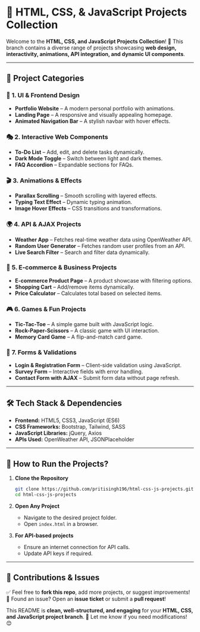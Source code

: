 
# 🚀 HTML, CSS, & JavaScript Projects Collection  

Welcome to the **HTML, CSS, and JavaScript Projects Collection**! 🎯 This branch contains a diverse range of projects showcasing **web design, interactivity, animations, API integration, and dynamic UI components**.  

---

## 📌 **Project Categories**  

### 🎨 **1. UI & Frontend Design**  
- **Portfolio Website** – A modern personal portfolio with animations.  
- **Landing Page** – A responsive and visually appealing homepage.  
- **Animated Navigation Bar** – A stylish navbar with hover effects.  

### 🎭 **2. Interactive Web Components**  
- **To-Do List** – Add, edit, and delete tasks dynamically.  
- **Dark Mode Toggle** – Switch between light and dark themes.  
- **FAQ Accordion** – Expandable sections for FAQs.  

### 🎬 **3. Animations & Effects**  
- **Parallax Scrolling** – Smooth scrolling with layered effects.  
- **Typing Text Effect** – Dynamic typing animation.  
- **Image Hover Effects** – CSS transitions and transformations.  

### 🌍 **4. API & AJAX Projects**  
- **Weather App** – Fetches real-time weather data using OpenWeather API.  
- **Random User Generator** – Fetches random user profiles from an API.  
- **Live Search Filter** – Search and filter data dynamically.  

### 🛒 **5. E-commerce & Business Projects**  
- **E-commerce Product Page** – A product showcase with filtering options.  
- **Shopping Cart** – Add/remove items dynamically.  
- **Price Calculator** – Calculates total based on selected items.  

### 🎮 **6. Games & Fun Projects**  
- **Tic-Tac-Toe** – A simple game built with JavaScript logic.  
- **Rock-Paper-Scissors** – A classic game with UI interaction.  
- **Memory Card Game** – A flip-and-match card game.  

### 📑 **7. Forms & Validations**  
- **Login & Registration Form** – Client-side validation using JavaScript.  
- **Survey Form** – Interactive fields with error handling.  
- **Contact Form with AJAX** – Submit form data without page refresh.  

---

## 🛠 **Tech Stack & Dependencies**  
- **Frontend:** HTML5, CSS3, JavaScript (ES6)  
- **CSS Frameworks:** Bootstrap, Tailwind, SASS  
- **JavaScript Libraries:** jQuery, Axios  
- **APIs Used:** OpenWeather API, JSONPlaceholder  

---

## 🚀 **How to Run the Projects?**  
1. **Clone the Repository**  
   ```sh
   git clone https://github.com/pritisingh196/html-css-js-projects.git
   cd html-css-js-projects
   ```  
2. **Open Any Project**  
   - Navigate to the desired project folder.  
   - Open `index.html` in a browser.  

3. **For API-based projects**  
   - Ensure an internet connection for API calls.  
   - Update API keys if required.  

---

## 📢 **Contributions & Issues**  
✅ Feel free to **fork this repo**, add more projects, or suggest improvements!  
📌 Found an issue? Open an **issue ticket** or submit a **pull request**!  



This README is **clean, well-structured, and engaging** for your **HTML, CSS, and JavaScript project branch**. 🚀 Let me know if you need modifications! 😊
